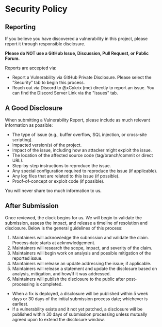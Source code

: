 # Security Policy

## Reporting

If you believe you have discovered a vulnerability in this project, please
report it through responsible disclosure.

**Please do NOT use a GitHub Issue, Discussion, Pull Request, or Public Forum.**

Reports are accepted via:

- Report a Vulnerability via GitHub Private Disclosure. Please select the
  "Security" tab to begin this process.
- Reach out via Discord to @xCykrix (me) directly to report an issue. You can
  find the Discord Server Link via the "Issues" tab.

## A Good Disclosure

When submitting a Vulnerability Report, please include as much relevant
information as possible:

- The type of issue (e.g., buffer overflow, SQL injection, or cross-site
  scripting).
- Impacted version(s) of the project.
- Impact of the issue, including how an attacker might exploit the issue.
- The location of the affected source code (tag/branch/commit or direct URL).
- Step-by-step instructions to reproduce the issue.
- Any special configuration required to reproduce the issue (if applicable).
- Any log files that are related to this issue (if possible).
- Proof-of-concept or exploit code (if possible).

You will never share too much information to us.

## After Submission

Once reviewed, the clock begins for us. We will begin to validate the
submission, assess the impact, and release a timeline of resolution and
disclosure. Below is the general guidelines of this process:

1. Maintainers will acknowledge the submission and validate the claim. Process
   date starts at acknowledgement.
2. Maintainers will research the scope, impact, and severity of the claim.
3. Maintainers will begin work on analysis and possible mitigation of the
   reported issue.
4. Maintainers will release an update addressing the issue; if applicable.
5. Maintainers will release a statement and update the disclosure based on
   analysis, mitigation, and how/if it was addressed.
6. Maintainers will publish the disclosure to the public after post-processing
   is completed.

- When a fix is deployed, a disclosure will be published within 5 week days or
  30 days of the initial submission process date; whichever is earliest.
- If a vulnerability exists and it not yet patched, a disclosure will be
  published within 30 days of submission processing unless mutually agreed upon
  to extend the disclosure window.
